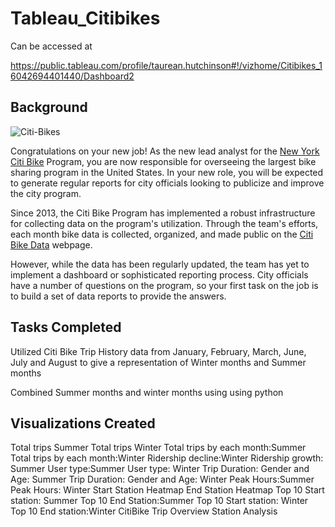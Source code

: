# Tableau_Citibikes

Can be accessed at

https://public.tableau.com/profile/taurean.hutchinson#!/vizhome/Citibikes_16042694401440/Dashboard2

## Background

![Citi-Bikes](Images/citi-bike-station-bikes.jpg)

Congratulations on your new job! As the new lead analyst for the [New York Citi Bike](https://en.wikipedia.org/wiki/Citi_Bike) Program, you are now responsible for overseeing the largest bike sharing program in the United States. In your new role, you will be expected to generate regular reports for city officials looking to publicize and improve the city program.

Since 2013, the Citi Bike Program has implemented a robust infrastructure for collecting data on the program's utilization. Through the team's efforts, each month bike data is collected, organized, and made public on the [Citi Bike Data](https://www.citibikenyc.com/system-data) webpage.

However, while the data has been regularly updated, the team has yet to implement a dashboard or sophisticated reporting process. City officials have a number of questions on the program, so your first task on the job is to build a set of data reports to provide the answers.

## Tasks Completed

Utilized Citi Bike Trip History data from January, February, March, June, July and August to give a representation of Winter months and Summer months

Combined Summer months  and winter months using using python

## Visualizations Created
Total trips Summer
Total trips Winter
Total trips by each month:Summer
Total trips by each month:Winter
Ridership decline:Winter
Ridership growth: Summer
User type:Summer
User type: Winter
Trip Duration: Gender and Age: Summer
Trip Duration: Gender and Age: Winter
Peak Hours:Summer
Peak Hours: Winter
Start Station Heatmap
End Station Heatmap
Top 10 Start station: Summer
Top 10 End Station:Summer
Top 10 Start station: Winter
Top 10 End station:Winter
CitiBike Trip Overview
Station Analysis


